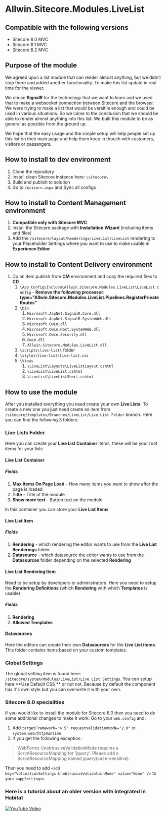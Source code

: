 # Allwin.Sitecore.Modules.LiveList

## Compatible with the following versions

 - Sitecore 8.0 MVC
 - Sitecore 8.1 MVC
 - Sitecore 8.2 MVC

## Purpose of the module

We agreed upon a list module that can render almost anything, but we didn’t stop there and  added another functionality. To make this list update in real time for the viewer. 

We chose **SignalR** for the technology that we want to learn and we used  that to make a websocket connection between Sitecore and the browser.  We were trying to make a list that would be versitile enough and could be used in various situations. So we came to the conclusion that we should be able to render almost anything into this list. We built this module to be as general as possible from the ground up. 

We hope that the easy usage and the simple setup will help people set up this list on their main page and help them keep in thouch with customers, visitors or passangers.

## How to install to dev environment

 1. Clone the repository
 2. Install clean Sitecore instance here: `\sitecore\`
 3. Build and publish to solution
 4. Go to `/unicorn.aspx` and Sync all configs

## How to install to Content Management environment

 1. **Compatible only with Sitecore MVC**
 2. Install the Sitecore package with **Installation Wizard** (including items and files)
 3. Add the `/sitecore/layout/Renderings/LiveList/LiveList` rendering to your Placeholder Settings where you want to use to make usable in **Experience Editor**

## How to install to Content Delivery environment

 1. Do an item publish from **CM** environment and copy the required files to **CD**
	 1. `\App_Config\Include\Allwin.Sitecore.Modules.LiveList\LiveList.config` - **Remove the following  processor: type="Allwin.Sitecore.Modules.LiveList.Pipelines.RegisterPrivateRoutes"**
	 2.  `\bin`
		 1. `Microsoft.AspNet.SignalR.Core.dll`
		 2. `Microsoft.AspNet.SignalR.SystemWeb.dll`
		 3. `Microsoft.Owin.dll`
		 4. `Microsoft.Owin.Host.SystemWeb.dll`
		 5. `Microsoft.Owin.Security.dll`
		 6. `Owin.dll`
		 7. `Allwin.Sitecore.Modules.LiveList.dll`
	 3. `\scripts\live-list\` folder
	 4. `\styles\live-list\live-list.css`
	 5. `\Views`
		 1. `\LiveList\Layouts\LiveListLayout.cshtml`
		 2. `\LiveList\LiveList.cshtml`
		 3. `\LiveList\LiveListShort.cshtml`

## How to use the module

After you installed everything you need create your own **Live Lists**. To create a new one you just need create an item from `/sitecore/templates/Branches/LiveList/Live List Folder` branch. Here you can find the following 3 folders:

### Live Lists Folder

Here you can create your **Live List Container** items, these will be your root items for your lists

#### Live List Container

##### Fields

1. **Max Items On Page Load** - How many items you want to show after the page is loaded
2. **Title** - Title of the module
3. **Show more text** - Button text on the module

In this container you can store your **Live List Items**

#### Live List Item

##### Fields

1. **Rendering** - which rendering the editor wants to use from the **Live List Renderings** folder
2. **Datasource** - which datasource the editor wants to use from the **Datasources** folder depending on the selected **Rendering**

#### Live List Rendering Item

Need to be setup by developers or administrators. Here you need to setup the **Rendering Definitions** (which **Rendering** with which **Templates** is usable)

##### Fields

 1. **Rendering**
 2. **Allowed Templates**

#### Datasources
Here the editors can create their own **Datasources** for the **Live List items**. This folder contains items based on your custom templates.

### Global Settings
The global setting item is found here: `/sitecore/system/Modules/LiveList/Live List Settings`. You can setup here **Use Default CSS ** or not not. Because by default the component has it's own style but you can overwrite it with your own.

### Sitecore 8.0 specialities

If you would like to install the module for Sitecore 8.0 then you need to do some additional changes to make it work. Go to your `web.config` and:

 1. Add `targetFramework="4.5" requestValidationMode="2.0"` to `system.web/httpRuntime`
 2. If you get the following exception:
 

> WebForms UnobtrusiveValidationMode requires a ScriptResourceMapping for 'jquery'. Please add a ScriptResourceMapping named jquery(case-sensitive).

Then you need to add `<add key="ValidationSettings:UnobtrusiveValidationMode" value="None" />` to your `<appSettings>`.
 

### Here is a tutorial about an older version with integrated in Habitat
[![YouTube Video](https://img.youtube.com/vi/AZje4ROX4dc/0.jpg)](https://www.youtube.com/watch?v=AZje4ROX4dc)